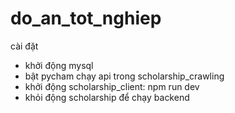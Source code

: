 # do_an_tot_nghiep
cài đặt
- khởi động mysql
- bật pycham chạy api trong scholarship_crawling
- khởi động scholarship_client: npm run dev
- khỏi động scholarship để chạy backend
